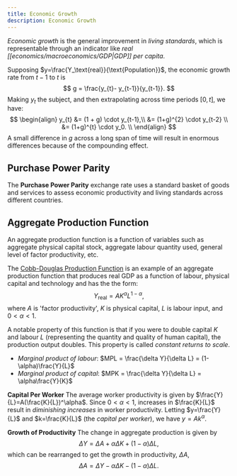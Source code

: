 ```yaml
---
title: Economic Growth
description: Economic Growth
---
```


*Economic growth* is the general improvement in *living standards*, which is representable through an indicator like *real [[economics/macroeconomics/GDP|GDP]] per capita*.

Supposing $y=\frac{Y_\text{real}}{\text{Population}}$, the economic growth rate from $t-1$ to $t$ is
$$
    g = \frac{y_{t}- y_{t-1}}{y_{t-1}}.
$$
Making $y_t$ the subject, and then extrapolating across time periods $[0, t]$, we have:
$$
\begin{align}
    y_{t} &= (1 + g) \cdot y_{t-1},\\
    &= (1+g)^{2} \cdot y_{t-2} \\
    &= (1+g)^{t} \cdot y_0. \\
\end{align}
$$
A small difference in $g$ across a long span of time will result in enormous differences because of the compounding effect.

## Purchase Power Parity
The **Purchase Power Parity** exchange rate uses a standard basket of goods and services to assess economic productivity and living standards across different countries.

## Aggregate Production Function
An aggregate production function is a function of variables such as aggregate physical capital stock, aggregate labour quantity used, general level of factor productivity, etc. 

The [Cobb-Douglas Production Function](https://en.wikipedia.org/wiki/Cobb%E2%80%93Douglas_production_function) is an example of an aggregate production function that produces real GDP as a function of labour, physical capital and technology and has the the form:
$$
     Y_\text{real} = AK^{\alpha}L^{1-\alpha},
$$
where $A$ is 'factor productivity', $K$ is physical capital, $L$ is labour input, and $0 < \alpha < 1$.

A notable property of this function is that if you were to double capital $K$ and labour $L$ (representing the quantity and quality of human capital), the production output doubles. This property is called *constant returns to scale*.

- *Marginal product of labour*: $MPL = \frac{\delta Y}{\delta L} = (1-\alpha)\frac{Y}{L}$
- *Marginal product of capital*: $MPK = \frac{\delta Y}{\delta L} = \alpha\frac{Y}{K}$

**Capital Per Worker**
The average worker productivity is given by $\frac{Y}{L}=A(\frac{K}{L})^\alpha$. Since $0 < \alpha < 1$, increases in $\frac{K}{L}$ result in *diminishing increases* in worker productivity. Letting $y=\frac{Y}{L}$ and $k=\frac{K}{L}$ (the *capital per worker*), we have $y=Ak^\alpha$.  

**Growth of Productivity**
The change in aggregate production is given by
$$
    \Delta Y = \Delta A + \alpha \Delta K + (1 - \alpha) \Delta L,
$$
which can be rearranged to get the growth in productivity, $\Delta A$,
$$
    \Delta A = \Delta Y - \alpha \Delta K - (1 - \alpha) \Delta L.
$$
